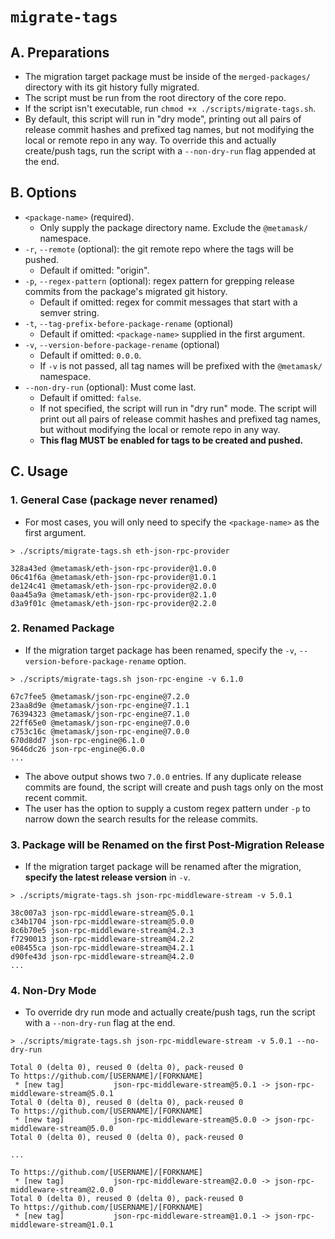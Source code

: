# `migrate-tags`

## A. Preparations

- The migration target package must be inside of the `merged-packages/` directory with its git history fully migrated.
- The script must be run from the root directory of the core repo.
- If the script isn't executable, run `chmod +x ./scripts/migrate-tags.sh`.
- By default, this script will run in "dry mode", printing out all pairs of release commit hashes and prefixed tag names, but not modifying the local or remote repo in any way. To override this and actually create/push tags, run the script with a `--non-dry-run` flag appended at the end.

## B. Options

- `<package-name>` (required).
  - Only supply the package directory name. Exclude the `@metamask/` namespace.
- `-r`, `--remote` (optional): the git remote repo where the tags will be pushed.
  - Default if omitted: "origin".
- `-p`, `--regex-pattern` (optional): regex pattern for grepping release commits from the package's migrated git history.
  - Default if omitted: regex for commit messages that start with a semver string.
- `-t`, `--tag-prefix-before-package-rename` (optional)
  - Default if omitted: `<package-name>` supplied in the first argument.
- `-v`, `--version-before-package-rename` (optional)
  - Default if omitted: `0.0.0`.
  - If `-v` is not passed, all tag names will be prefixed with the `@metamask/` namespace.
- `--non-dry-run` (optional): Must come last.
  - Default if omitted: `false`.
  - If not specified, the script will run in "dry run" mode. The script will print out all pairs of release commit hashes and prefixed tag names, but without modifying the local or remote repo in any way.
  - **This flag MUST be enabled for tags to be created and pushed.**

## C. Usage

### 1. General Case (package never renamed)

- For most cases, you will only need to specify the `<package-name>` as the first argument.

```shell
> ./scripts/migrate-tags.sh eth-json-rpc-provider
```

```output
328a43ed @metamask/eth-json-rpc-provider@1.0.0
06c41f6a @metamask/eth-json-rpc-provider@1.0.1
de124c41 @metamask/eth-json-rpc-provider@2.0.0
0aa45a9a @metamask/eth-json-rpc-provider@2.1.0
d3a9f01c @metamask/eth-json-rpc-provider@2.2.0
```

### 2. Renamed Package

- If the migration target package has been renamed, specify the `-v`, `--version-before-package-rename` option.

```shell
> ./scripts/migrate-tags.sh json-rpc-engine -v 6.1.0
```

```output
67c7fee5 @metamask/json-rpc-engine@7.2.0
23aa8d9e @metamask/json-rpc-engine@7.1.1
76394323 @metamask/json-rpc-engine@7.1.0
22ff65e0 @metamask/json-rpc-engine@7.0.0
c753c16c @metamask/json-rpc-engine@7.0.0
670d8dd7 json-rpc-engine@6.1.0
9646dc26 json-rpc-engine@6.0.0
...
```

- The above output shows two `7.0.0` entries. If any duplicate release commits are found, the script will create and push tags only on the most recent commit.
- The user has the option to supply a custom regex pattern under `-p` to narrow down the search results for the release commits.

### 3. Package will be Renamed on the first Post-Migration Release

- If the migration target package will be renamed after the migration, **specify the latest release version** in `-v`.

```shell
> ./scripts/migrate-tags.sh json-rpc-middleware-stream -v 5.0.1
```

```output
38c007a3 json-rpc-middleware-stream@5.0.1
c34b1704 json-rpc-middleware-stream@5.0.0
8c6b70e5 json-rpc-middleware-stream@4.2.3
f7290013 json-rpc-middleware-stream@4.2.2
e08455ca json-rpc-middleware-stream@4.2.1
d90fe43d json-rpc-middleware-stream@4.2.0
...
```

### 4. Non-Dry Mode

- To override dry run mode and actually create/push tags, run the script with a `--non-dry-run` flag at the end.

```shell
> ./scripts/migrate-tags.sh json-rpc-middleware-stream -v 5.0.1 --no-dry-run
```

```output
Total 0 (delta 0), reused 0 (delta 0), pack-reused 0
To https://github.com/[USERNAME]/[FORKNAME]
 * [new tag]           json-rpc-middleware-stream@5.0.1 -> json-rpc-middleware-stream@5.0.1
Total 0 (delta 0), reused 0 (delta 0), pack-reused 0
To https://github.com/[USERNAME]/[FORKNAME]
 * [new tag]           json-rpc-middleware-stream@5.0.0 -> json-rpc-middleware-stream@5.0.0
Total 0 (delta 0), reused 0 (delta 0), pack-reused 0

...

To https://github.com/[USERNAME]/[FORKNAME]
 * [new tag]           json-rpc-middleware-stream@2.0.0 -> json-rpc-middleware-stream@2.0.0
Total 0 (delta 0), reused 0 (delta 0), pack-reused 0
To https://github.com/[USERNAME]/[FORKNAME]
 * [new tag]           json-rpc-middleware-stream@1.0.1 -> json-rpc-middleware-stream@1.0.1
```

